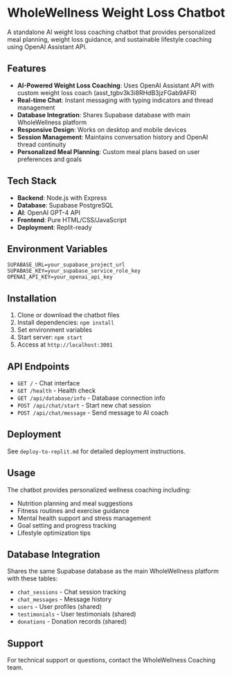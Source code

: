 # WholeWellness Weight Loss Chatbot

A standalone AI weight loss coaching chatbot that provides personalized meal planning, weight loss guidance, and sustainable lifestyle coaching using OpenAI Assistant API.

## Features

- **AI-Powered Weight Loss Coaching**: Uses OpenAI Assistant API with custom weight loss coach (asst_tgbv3k3i8RHdB3jzFGab9AFR)
- **Real-time Chat**: Instant messaging with typing indicators and thread management
- **Database Integration**: Shares Supabase database with main WholeWellness platform
- **Responsive Design**: Works on desktop and mobile devices
- **Session Management**: Maintains conversation history and OpenAI thread continuity
- **Personalized Meal Planning**: Custom meal plans based on user preferences and goals

## Tech Stack

- **Backend**: Node.js with Express
- **Database**: Supabase PostgreSQL
- **AI**: OpenAI GPT-4 API
- **Frontend**: Pure HTML/CSS/JavaScript
- **Deployment**: Replit-ready

## Environment Variables

```
SUPABASE_URL=your_supabase_project_url
SUPABASE_KEY=your_supabase_service_role_key
OPENAI_API_KEY=your_openai_api_key
```

## Installation

1. Clone or download the chatbot files
2. Install dependencies: `npm install`
3. Set environment variables
4. Start server: `npm start`
5. Access at `http://localhost:3001`

## API Endpoints

- `GET /` - Chat interface
- `GET /health` - Health check
- `GET /api/database/info` - Database connection info
- `POST /api/chat/start` - Start new chat session
- `POST /api/chat/message` - Send message to AI coach

## Deployment

See `deploy-to-replit.md` for detailed deployment instructions.

## Usage

The chatbot provides personalized wellness coaching including:
- Nutrition planning and meal suggestions
- Fitness routines and exercise guidance
- Mental health support and stress management
- Goal setting and progress tracking
- Lifestyle optimization tips

## Database Integration

Shares the same Supabase database as the main WholeWellness platform with these tables:
- `chat_sessions` - Chat session tracking
- `chat_messages` - Message history
- `users` - User profiles (shared)
- `testimonials` - User testimonials (shared)
- `donations` - Donation records (shared)

## Support

For technical support or questions, contact the WholeWellness Coaching team.